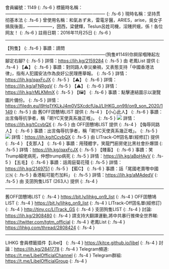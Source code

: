 
會員編號：1149 
{: .fs-6 }
標籤時名稱：⸻⸻⸻⸻⸻⸻⸻⸻
{: .fs-6 }
現時名稱：坚持贯彻基本法
{: .fs-6 }
曾使用名稱：和氣あず未，雷電牙醫，ARIES，arise，吳女子搞我後面，⸻⸻，圀西，梁健輝，Teslun呂姓司機，淫賤屄蛾，係！各位网友！
{: .fs-6 }
註冊日期：2016年11月25日 
{: .fs-6 }

---
【狗隻】 
{: .fs-6 }
事蹟：請問⸻⸻⸻⸻⸻⸻⸻⸻(狗隻#1149)你屙尿嗰陣起左腳定右腳? 
{: .fs-5 }
詳情：https://lih.kg/2159284 
{: .fs-5 }
由 老鳳List 提供 
{: .fs-4 }
【⚠️】 
{: .fs-6 }
事蹟：對同路人幸災樂禍，又表態支持「中國香港法律」，指有人犯國安法作為良好公民理應舉報。 
{: .fs-5 }
詳情：https://lih.kg/qaxFcJX 
{: .fs-5 }
【⚠️】 
{: .fs-6 }
詳情：https://lih.kg/aFNRgqV 
{: .fs-5 }
【⚠️】 
{: .fs-6 }
詳情：https://lih.kg/rMLKMmX 
{: .fs-5 }
【🖼️】 
{: .fs-6 }
事蹟：點擊連結圖示以瀏覽圖片備份。 
{: .fs-5 }
詳情：https://filedn.eu/l9Hq1YKLkJ4m0VSXcdcfUaJ/LIHKG_on99/on9_son_2020/1149 
{: .fs-5 }
由 舊OFF囝戇鳩LIST 提供 
{: .fs-4 }
【小心此人】 
{: .fs-6 }
事蹟：出言侮辱抗爭者，稱「啲YC天使真系幾正嘅」。 
{: .fs-5 }
![](https://filedn.eu/l9Hq1YKLkJ4m0VSXcdcfUaJ/LIHKG_on99/on9_jai/1149/1149.1_.png)
詳情：https://lih.kg/tCcvbQX 
{: .fs-5 }
由 OFF囝戇鳩LIST 提供 
{: .fs-4 }
【侮辱同路人】 
{: .fs-6 }
事蹟：出言侮辱抗爭者，稱「啲YC天使真系幾正嘅」。 
{: .fs-5 }
![](https://filedn.eu/l9Hq1YKLkJ4m0VSXcdcfUaJ/LIHKG_on99/on9_jai/1149/1149.1_.png)
詳情：https://lih.kg/tCcvbQX 
{: .fs-5 }
由 LITrack-Off囝名單(經修訂) 提供 
{: .fs-4 }
【支那人】 
{: .fs-6 }
事蹟：用殘體字，笑龍門廚房佬比黑社會扑爆頭 
{: .fs-5 }
詳情：https://lih.kg/qaxFcJX 
{: .fs-5 }
【賤畜】 
{: .fs-6 }
事蹟：笑Trump細佬病死，仲想trump病死 
{: .fs-5 }
詳情：https://lih.kg/aBpHAyV 
{: .fs-5 }
【五毛】 
{: .fs-6 }
事蹟：話周庭菊花殘 
{: .fs-5 }
詳情：https://lih.kg/2149751 
{: .fs-5 }
【藍C】 
{: .fs-6 }
事蹟：話「尾國老賣嚟中國🇨🇳 
{: .fs-5 }
香港點可能冇加料」 
{: .fs-5 }
詳情：https://lih.kg/aMAdedV 
{: .fs-5 }
由 支囝狗隻LIST (263人) 提供 
{: .fs-4 }

---
舊OFF囝戇鳩LIST 
{: .fs-4 }
https://bit.ly/lihkg_on9_list 
{: .fs-4 }
OFF囝戇鳩LIST 
{: .fs-4 }
https://bit.ly/lihkg_on9_list 
{: .fs-4 }
LITrack-Off囝名單(經修訂) 
{: .fs-4 }
http://tiny.cc/LITrack_GS 
{: .fs-4 }
支囝狗隻LIST 
{: .fs-4 }
討論: https://lih.kg/2908480 
{: .fs-4 }
請支持大翻譯運動,將中共暴行推俾全世界睇: https://twitter.com/tgtm_official 
{: .fs-4 }
老鳳List 
{: .fs-4 }
https://lihkg.com/thread/2808424 
{: .fs-4 }

---
LIHKG 會員標籤插件【Libel】 
{: .fs-4 }
https://kitce.github.io/libel 
{: .fs-4 }
討論：https://lih.kg/2841778 
{: .fs-4 }
Telegram頻道: https://t.me/LibelOfficialChannel 
{: .fs-4 }
Telegram群組: https://t.me/LibelOfficialGroup 
{: .fs-4 }
